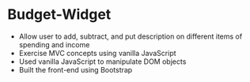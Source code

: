 # Budget-Widget
* Allow user to add, subtract, and put description on different items of spending and income
* Exercise MVC concepts using vanilla JavaScript
* Used vanilla JavaScript to manipulate DOM objects
* Built the front-end using Bootstrap
